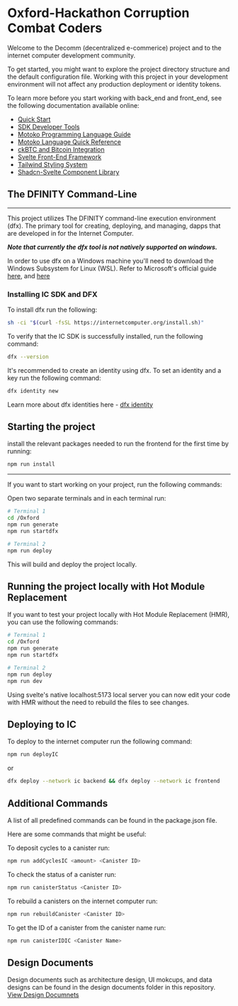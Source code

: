 # Oxford-Hackathon Corruption Combat Coders

Welcome to the Decomm (decentralized e-commerice) project and to the internet computer development community.

To get started, you might want to explore the project directory structure and the default configuration file. Working with this project in your development environment will not affect any production deployment or identity tokens.

To learn more before you start working with back_end and front_end, see the following documentation available online:

- [Quick Start](https://internetcomputer.org/docs/current/developer-docs/setup/deploy-locally)
- [SDK Developer Tools](https://internetcomputer.org/docs/current/developer-docs/setup/install)
- [Motoko Programming Language Guide](https://internetcomputer.org/docs/current/motoko/main/motoko)
- [Motoko Language Quick Reference](https://internetcomputer.org/docs/current/motoko/main/language-manual)
- [ckBTC and Bitcoin Integration](https://internetcomputer.org/docs/current/tutorials/developer-journey/level-4/4.3-ckbtc-and-bitcoin)
- [Svelte Front-End Framework](https://svelte.dev/)
- [Tailwind Styling System](https://tailwindcss.com/)
- [Shadcn-Svelte Component Library](https://www.shadcn-svelte.com/)


## The DFINITY Command-Line
____________________________________

This project utilizes The DFINITY command-line execution environment (dfx). The primary tool for creating, deploying, and managing, dapps that are developed in for the Internet Computer.


***Note that currently the dfx tool is not natively supported on windows.***

In order to use dfx on a Windows machine you'll need to download the Windows Subsystem for Linux (WSL). Refer to Microsoft's official guide [here](https://learn.microsoft.com/en-us/windows/wsl/install), and [here](https://learn.microsoft.com/en-us/windows/wsl/setup/environment)


### Installing IC SDK and DFX

To install dfx run the following:

```bash
sh -ci "$(curl -fsSL https://internetcomputer.org/install.sh)"
```

To verify that the IC SDK is successfully installed, run the following command:
```bash
dfx --version
```

It's recommended to create an identity using dfx. To set an identity and a key run the following command:

```bash
dfx identity new
```

Learn more about dfx identities here - [dfx identity](https://internetcomputer.org/docs/current/references/cli-reference/dfx-identity)


## Starting the project

install the relevant packages needed to run the frontend for the first time by running:

```bash
npm run install
```

--------------------------------------
If you want to start working on your project, run the following commands:

Open two separate terminals and in each terminal run:


```bash
# Terminal 1
cd /Oxford
npm run generate
npm run startdfx
```

```bash
# Terminal 2
npm run deploy
```

This will build and deploy the project locally.

## Running the project locally with Hot Module Replacement

If you want to test your project locally with Hot Module Replacement (HMR), you can use the following commands:

```bash
# Terminal 1
cd /Oxford
npm run generate
npm run startdfx
```

```bash
# Terminal 2
npm run deploy
npm run dev
```

Using svelte's native localhost:5173 local server you can now edit your code with HMR without the need to rebuild the files to see changes.

## Deploying to IC

To deploy to the internet computer run the following command:

```bash
npm run deployIC
```

or

```bash
dfx deploy --network ic backend && dfx deploy --network ic frontend
```

## Additional Commands
A list of all predefined commands can be found in the package.json file.

Here are some commands that might be useful:

To deposit cycles to a canister run:

```bash
npm run addCyclesIC <amount> <Canister ID>
```

To check the status of a canister run:

```bash
npm run canisterStatus <Canister ID>
```
To rebuild a canisters on the internet computer run:

```bash
npm run rebuildCanister <Canister ID>
```

To get the ID of a canister from the canister name run:

```bash
npm run canisterIDIC <Canister Name>
```


## Design Documents

Design documents such as architecture design, UI mokcups, and data designs can be found in the design documents folder in this repository. [View Design Documnets]()